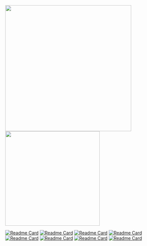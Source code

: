 <a href="https://github.com/anuraghazra/convoychat">
  <img align="center" src="https://github-readme-stats.vercel.app/api?username=gwbres&count_private=true&include_all_commits=true&show_icons=true&theme=radical&hide_title=true" width=400/>
</a>
<a href="https://github.com/anuraghazra/convoychat">
  <img align="center" src="https://github-readme-stats.vercel.app/api/top-langs/?username=gwbres&layout=compact&exclude_repo=zynq7-sdr" width=300/>
</a>

[![Readme Card](https://github-readme-stats.vercel.app/api/pin/?username=oscimp&repo=oscimp_br2_external)](https://github.com/oscimp/oscimp_br2_external)
[![Readme Card](https://github-readme-stats.vercel.app/api/pin/?username=lkolbly&repo=ublox)](https://github.com/lkolbly/ublox)
[![Readme Card](https://github-readme-stats.vercel.app/api/pin/?username=jgaeddert&repo=liquid-dsp)](https://github.com/jgaeddert/liquid-dsp)
[![Readme Card](https://github-readme-stats.vercel.app/api/pin/?username=besser82&repo=libxcrypt)](https://github.com/besser82/libxcrypt)
[![Readme Card](https://github-readme-stats.vercel.app/api/pin/?username=tomaka&repo=rouille)](https://github.com/tomaka/rouille)
[![Readme Card](https://github-readme-stats.vercel.app/api/pin/?username=gwbres&repo=systemctl)](https://github.com/gwbres/systemctl)
[![Readme Card](https://github-readme-stats.vercel.app/api/pin/?username=gwbres&repo=adi-ad9546)](https://github.com/gwbres/adi-ad9546)
[![Readme Card](https://github-readme-stats.vercel.app/api/pin/?username=gberrante&repo=map_3d)](https://github.com/gberrante/map_3d)
